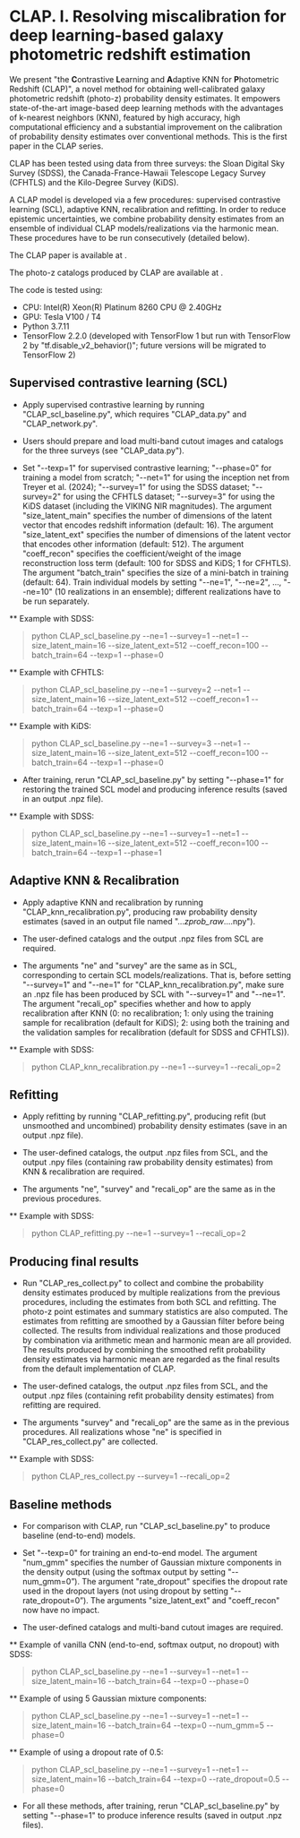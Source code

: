 # CLAP. I. Resolving miscalibration for deep learning-based galaxy photometric redshift estimation

We present "the **C**ontrastive **L**earning and **A**daptive KNN for **P**hotometric Redshift (CLAP)", a novel method for obtaining well-calibrated galaxy photometric redshift (photo-z) probability density estimates. It empowers state-of-the-art image-based deep learning methods with the advantages of k-nearest neighbors (KNN), featured by high accuracy, high computational efficiency and a substantial improvement on the calibration of probability density estimates over conventional methods. This is the first paper in the CLAP series.

CLAP has been tested using data from three surveys: the Sloan Digital Sky Survey (SDSS), the Canada-France-Hawaii Telescope Legacy Survey (CFHTLS) and the Kilo-Degree Survey (KiDS).

A CLAP model is developed via a few procedures: supervised contrastive learning (SCL), adaptive KNN, recalibration and refitting. In order to reduce epistemic uncertainties, we combine probability density estimates from an ensemble of individual CLAP models/realizations via the harmonic mean. These procedures have to be run consecutively (detailed below).

The CLAP paper is available at .

The photo-z catalogs produced by CLAP are available at .

The code is tested using:
- CPU: Intel(R) Xeon(R) Platinum 8260 CPU @ 2.40GHz
- GPU: Tesla V100 / T4
- Python 3.7.11
- TensorFlow 2.2.0 (developed with TensorFlow 1 but run with TensorFlow 2 by "tf.disable_v2_behavior()"; future versions will be migrated to TensorFlow 2)

## Supervised contrastive learning (SCL)

- Apply supervised contrastive learning by running "CLAP_scl_baseline.py", which requires "CLAP_data.py" and "CLAP_network.py".

- Users should prepare and load multi-band cutout images and catalogs for the three surveys (see "CLAP_data.py").

- Set "--texp=1" for supervised contrastive learning; "--phase=0" for training a model from scratch; "--net=1" for using the inception net from Treyer et al. (2024); "--survey=1" for using the SDSS dataset; "--survey=2" for using the CFHTLS dataset; "--survey=3" for using the KiDS dataset (including the VIKING NIR magnitudes). The argument "size_latent_main" specifies the number of dimensions of the latent vector that encodes redshift information (default: 16). The argument "size_latent_ext" specifies the number of dimensions of the latent vector that encodes other information (default: 512). The argument "coeff_recon" specifies the coefficient/weight of the image reconstruction loss term (default: 100 for SDSS and KiDS; 1 for CFHTLS). The argument "batch_train" specifies the size of a mini-batch in training (default: 64). Train individual models by setting "--ne=1", "--ne=2", …, "--ne=10" (10 realizations in an ensemble); different realizations have to be run separately. 

** Example with SDSS:
> python CLAP_scl_baseline.py --ne=1 --survey=1 --net=1 --size_latent_main=16 --size_latent_ext=512 --coeff_recon=100 --batch_train=64 --texp=1 --phase=0

** Example with CFHTLS:
> python CLAP_scl_baseline.py --ne=1 --survey=2 --net=1 --size_latent_main=16 --size_latent_ext=512 --coeff_recon=1 --batch_train=64 --texp=1 --phase=0

** Example with KiDS:
> python CLAP_scl_baseline.py --ne=1 --survey=3 --net=1 --size_latent_main=16 --size_latent_ext=512 --coeff_recon=100 --batch_train=64 --texp=1 --phase=0

- After training, rerun "CLAP_scl_baseline.py" by setting "--phase=1" for restoring the trained SCL model and producing inference results (saved in an output .npz file).

** Example with SDSS:
> python CLAP_scl_baseline.py --ne=1 --survey=1 --net=1 --size_latent_main=16 --size_latent_ext=512 --coeff_recon=100 --batch_train=64 --texp=1 --phase=1

## Adaptive KNN & Recalibration

- Apply adaptive KNN and recalibration by running "CLAP_knn_recalibration.py", producing raw probability density estimates (saved in an output file named "..._zprob_raw_....npy").

- The user-defined catalogs and the output .npz files from SCL are required.
 
- The arguments "ne" and "survey" are the same as in SCL, corresponding to certain SCL models/realizations. That is, before setting "--survey=1" and "--ne=1" for "CLAP_knn_recalibration.py", make sure an .npz file has been produced by SCL with "--survey=1" and "--ne=1". The argument "recali_op" specifies whether and how to apply recalibration after KNN (0: no recalibration; 1: only using the training sample for recalibration (default for KiDS); 2: using both the training and the validation samples for recalibration (default for SDSS and CFHTLS)).

** Example with SDSS:
> python CLAP_knn_recalibration.py --ne=1 --survey=1 --recali_op=2

## Refitting

- Apply refitting by running "CLAP_refitting.py", producing refit (but unsmoothed and uncombined) probability density estimates (save in an output .npz file).

- The user-defined catalogs, the output .npz files from SCL, and the output .npy files (containing raw probability density estimates) from KNN & recalibration are required.

- The arguments "ne", "survey" and "recali_op" are the same as in the previous procedures.

** Example with SDSS:
> python CLAP_refitting.py --ne=1 --survey=1 --recali_op=2

## Producing final results

- Run "CLAP_res_collect.py" to collect and combine the probability density estimates produced by multiple realizations from the previous procedures, including the estimates from both SCL and refitting. The photo-z point estimates and summary statistics are also computed. The estimates from refitting are smoothed by a Gaussian filter before being collected. The results from individual realizations and those produced by combination via arithmetic mean and harmonic mean are all provided. The results produced by combining the smoothed refit probability density estimates via harmonic mean are regarded as the final results from the default implementation of CLAP.

- The user-defined catalogs, the output .npz files from SCL, and the output .npz files (containing refit probability density estimates) from refitting are required.

- The arguments "survey" and "recali_op" are the same as in the previous procedures. All realizations whose "ne" is specified in "CLAP_res_collect.py" are collected.

** Example with SDSS:
> python CLAP_res_collect.py --survey=1 --recali_op=2

## Baseline methods

- For comparison with CLAP, run "CLAP_scl_baseline.py" to produce baseline (end-to-end) models.

- Set "--texp=0" for training an end-to-end model. The argument "num_gmm" specifies the number of Gaussian mixture components in the density output (using the softmax output by setting "--num_gmm=0”). The argument "rate_dropout" specifies the dropout rate used in the dropout layers (not using dropout by setting "--rate_dropout=0”). The arguments "size_latent_ext" and "coeff_recon" now have no impact.

- The user-defined catalogs and multi-band cutout images are required.

** Example of vanilla CNN (end-to-end, softmax output, no dropout) with SDSS:
> python CLAP_scl_baseline.py --ne=1 --survey=1 --net=1 --size_latent_main=16 --batch_train=64 --texp=0 --phase=0

** Example of using 5 Gaussian mixture components:
> python CLAP_scl_baseline.py --ne=1 --survey=1 --net=1 --size_latent_main=16 --batch_train=64 --texp=0 --num_gmm=5 --phase=0

** Example of using a dropout rate of 0.5:
> python CLAP_scl_baseline.py --ne=1 --survey=1 --net=1 --size_latent_main=16 --batch_train=64 --texp=0 --rate_dropout=0.5 --phase=0

- For all these methods, after training, rerun "CLAP_scl_baseline.py" by setting "--phase=1" to produce inference results (saved in output .npz files).
